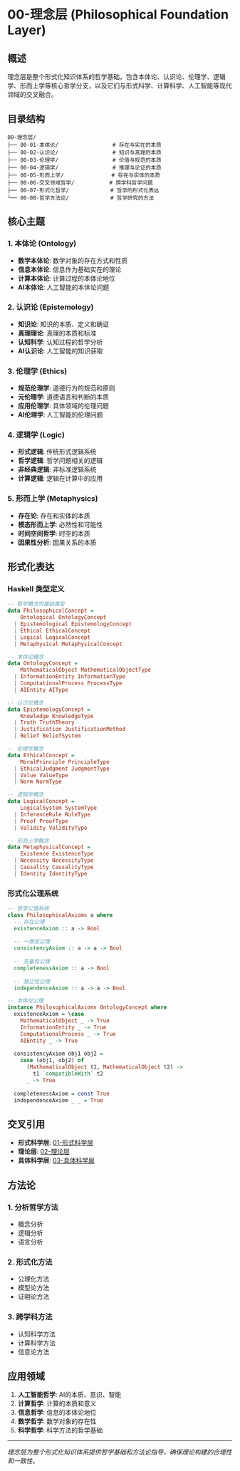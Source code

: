 # 00-理念层 (Philosophical Foundation Layer)

## 概述

理念层是整个形式化知识体系的哲学基础，包含本体论、认识论、伦理学、逻辑学、形而上学等核心哲学分支，以及它们与形式科学、计算科学、人工智能等现代领域的交叉融合。

## 目录结构

```text
00-理念层/
├── 00-01-本体论/                 # 存在与实在的本质
├── 00-02-认识论/                 # 知识与真理的本质
├── 00-03-伦理学/                 # 价值与规范的本质
├── 00-04-逻辑学/                 # 推理与论证的本质
├── 00-05-形而上学/               # 存在与实体的本质
├── 00-06-交叉领域哲学/           # 跨学科哲学问题
├── 00-07-形式化哲学/             # 哲学的形式化表达
└── 00-08-哲学方法论/             # 哲学研究的方法
```

## 核心主题

### 1. 本体论 (Ontology)

- **数学本体论**: 数学对象的存在方式和性质
- **信息本体论**: 信息作为基础实在的理论
- **计算本体论**: 计算过程的本体论地位
- **AI本体论**: 人工智能的本体论问题

### 2. 认识论 (Epistemology)

- **知识论**: 知识的本质、定义和确证
- **真理理论**: 真理的本质和标准
- **认知科学**: 认知过程的哲学分析
- **AI认识论**: 人工智能的知识获取

### 3. 伦理学 (Ethics)

- **规范伦理学**: 道德行为的规范和原则
- **元伦理学**: 道德语言和判断的本质
- **应用伦理学**: 具体领域的伦理问题
- **AI伦理学**: 人工智能的伦理问题

### 4. 逻辑学 (Logic)

- **形式逻辑**: 传统形式逻辑系统
- **哲学逻辑**: 哲学问题相关的逻辑
- **非经典逻辑**: 非标准逻辑系统
- **计算逻辑**: 逻辑在计算中的应用

### 5. 形而上学 (Metaphysics)

- **存在论**: 存在和实体的本质
- **模态形而上学**: 必然性和可能性
- **时间空间哲学**: 时空的本质
- **因果性分析**: 因果关系的本质

## 形式化表达

### Haskell 类型定义

```haskell
-- 哲学概念的基础类型
data PhilosophicalConcept = 
    Ontological OntologyConcept
  | Epistemological EpistemologyConcept  
  | Ethical EthicalConcept
  | Logical LogicalConcept
  | Metaphysical MetaphysicalConcept

-- 本体论概念
data OntologyConcept =
    MathematicalObject MathematicalObjectType
  | InformationEntity InformationType
  | ComputationalProcess ProcessType
  | AIEntity AIType

-- 认识论概念
data EpistemologyConcept =
    Knowledge KnowledgeType
  | Truth TruthTheory
  | Justification JustificationMethod
  | Belief BeliefSystem

-- 伦理学概念
data EthicalConcept =
    MoralPrinciple PrincipleType
  | EthicalJudgment JudgmentType
  | Value ValueType
  | Norm NormType

-- 逻辑学概念
data LogicalConcept =
    LogicalSystem SystemType
  | InferenceRule RuleType
  | Proof ProofType
  | Validity ValidityType

-- 形而上学概念
data MetaphysicalConcept =
    Existence ExistenceType
  | Necessity NecessityType
  | Causality CausalityType
  | Identity IdentityType
```

### 形式化公理系统

```haskell
-- 哲学公理系统
class PhilosophicalAxioms a where
  -- 存在公理
  existenceAxiom :: a -> Bool
  
  -- 一致性公理
  consistencyAxiom :: a -> a -> Bool
  
  -- 完备性公理
  completenessAxiom :: a -> Bool
  
  -- 独立性公理
  independenceAxiom :: a -> a -> Bool

-- 本体论公理
instance PhilosophicalAxioms OntologyConcept where
  existenceAxiom = \case
    MathematicalObject _ -> True
    InformationEntity _ -> True
    ComputationalProcess _ -> True
    AIEntity _ -> True
  
  consistencyAxiom obj1 obj2 = 
    case (obj1, obj2) of
      (MathematicalObject t1, MathematicalObject t2) -> 
        t1 `compatibleWith` t2
      _ -> True
  
  completenessAxiom = const True
  independenceAxiom _ _ = True
```

## 交叉引用

- **形式科学层**: [01-形式科学层](../01-形式科学层/README.md)
- **理论层**: [02-理论层](../02-理论层/README.md)
- **具体科学层**: [03-具体科学层](../03-具体科学层/README.md)

## 方法论

### 1. 分析哲学方法

- 概念分析
- 逻辑分析
- 语言分析

### 2. 形式化方法

- 公理化方法
- 模型论方法
- 证明论方法

### 3. 跨学科方法

- 认知科学方法
- 计算科学方法
- 信息论方法

## 应用领域

1. **人工智能哲学**: AI的本质、意识、智能
2. **计算哲学**: 计算的本质和意义
3. **信息哲学**: 信息的本体论地位
4. **数学哲学**: 数学对象的存在性
5. **科学哲学**: 科学方法的哲学基础

---

*理念层为整个形式化知识体系提供哲学基础和方法论指导，确保理论构建的合理性和一致性。*
